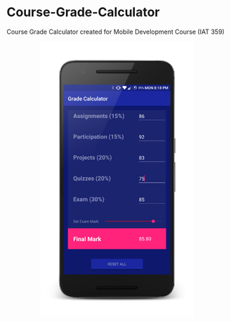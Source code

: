# Course-Grade-Calculator
Course Grade Calculator created for Mobile Development Course (IAT 359)

<p align="center">
  <img src="/CourseGradeCalculator/Screenshot_20180528-201826_framed.png" width="350"/>
</p>

